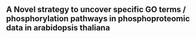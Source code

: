## A Novel strategy to uncover specific GO terms / phosphorylation pathways in phosphoproteomic data in arabidopsis thaliana
